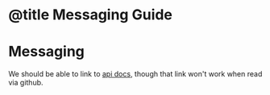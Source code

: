 # @title Messaging Guide

# Messaging

We should be able to link to
[api docs](TorqueBox/Messaging/Connection.html), though that link
won't work when read via github.
